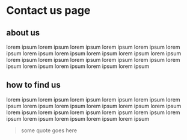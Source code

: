 # Contact us page

## about us
lorem ipsum lorem ipsum lorem ipsum lorem ipsum lorem ipsum lorem ipsum lorem ipsum
lorem ipsum lorem ipsum lorem ipsum lorem ipsum lorem ipsum lorem ipsum lorem ipsum
lorem ipsum lorem ipsum lorem ipsum lorem ipsum lorem ipsum lorem ipsum lorem ipsum 



## how to find us
lorem ipsum lorem ipsum lorem ipsum lorem ipsum lorem ipsum lorem ipsum lorem ipsum
lorem ipsum lorem ipsum lorem ipsum lorem ipsum lorem ipsum lorem ipsum lorem ipsum
lorem ipsum lorem ipsum lorem ipsum lorem ipsum lorem ipsum lorem ipsum lorem ipsum

> some quote goes here